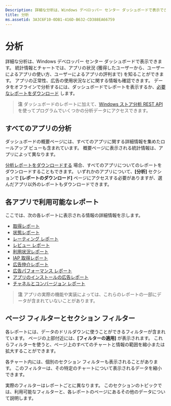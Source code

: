 ```yaml
---
Description: 詳細な分析は、Windows デベロッパー センター ダッシュボードで表示できます。
title: 分析
ms.assetid: 3A3C6F10-0DB1-416D-B632-CD388EA66759
---
```


# 分析

詳細な分析は、Windows デベロッパー センター ダッシュボードで表示できます。 統計情報とチャートでは、アプリの状況 (獲得したユーザーから、ユーザーによるアプリの使い方、ユーザーによるアプリの評判まで) を知ることができます。 アプリの正常性、広告の使用状況などに関する情報も確認できます。 データをオフラインで分析するには、ダッシュボードでレポートを表示するか、[必要なレポートをダウンロード](download-analytic-reports.md) します。

> **注**  ダッシュボードのレポートに加えて、[Windows ストア分析 REST API](../monetize/access-analytics-data-using-windows-store-services.md) を使ってプログラムでいくつかの分析データにアクセスできます。

## すべてのアプリの分析


ダッシュボードの概要ページには、すべてのアプリに関する詳細情報を集めたロールアップ ビューも含まれています。 概要ページに表示される統計情報は、アプリによって異なります。

[分析レポートをダウンロードする](download-analytic-reports.md) 場合、すべてのアプリについてのレポートをダウンロードすることもできます。 いずれかのアプリについて、**[分析]** セクションで **[レポートのダウンロード]** ページにアクセスする必要がありますが、選んだアプリ以外のレポートもダウンロードできます。

## 各アプリで利用可能なレポート


ここでは、次の各レポートに表示される情報の詳細情報を示します。

-   [取得レポート](acquisitions-report.md)
-   [状態レポート](health-report.md)
-   [レーティング レポート](ratings-report.md)
-   [レビュー レポート](reviews-report.md)
-   [利用状況レポート](usage-report.md)
-   [IAP 取得レポート](iap-acquisitions-report.md)
-   [広告仲介レポート](ad-mediation-report.md)
-   [広告パフォーマンス レポート](advertising-performance-report.md)
-   [アプリのインストールの広告レポート](app-install-ads-reports.md)
-   [チャネルとコンバージョン レポート](channels-and-conversions-report.md)

> **注**  アプリの実際の機能や実装によっては、これらのレポートの一部にデータが含まれていないことがあります。

## ページ フィルターとセクション フィルター

各レポートには、データのドリルダウンに使うことができるフィルターが含まれています。 ページの上部付近には、**[フィルターの適用]** が表示されます。 これらフィルターを使うと、ページ上のすべてのチャートと情報の範囲を縮小または拡大することができます。

各チャート内には、個別のセクション フィルターも表示されることがあります。 このフィルターは、その特定のチャートについて表示されるデータを縮小できます。

実際のフィルターはレポートごとに異なります。 このセクションのトピックでは、利用可能なフィルターと、各レポートのページにあるその他のデータについて説明します。


<!--HONumber=Mar16_HO1-->


